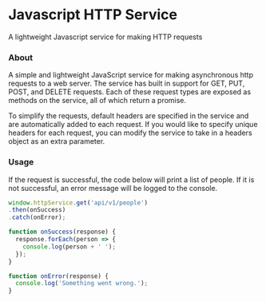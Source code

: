 # Javascript HTTP Service

A lightweight Javascript service for making HTTP requests

### About

A simple and lightweight JavaScript service for making asynchronous http requests to a web server. The service has built in support for GET, PUT, POST, and DELETE requests. Each of these request types are exposed as methods on the service, all of which return a promise.

To simplify the requests, default headers are specified in the service and are automatically added to each request. If you would like to specify unique headers for each request, you can modify the service to take in a headers object as an extra parameter.

### Usage

If the request is successful, the code below will print a list of people. If it is not successful, an error message will be logged to the console.

```javascript
window.httpService.get('api/v1/people')
.then(onSuccess)
.catch(onError);

function onSuccess(response) {
  response.forEach(person => {
    console.log(person + ' ');
  });
}

function onError(response) {
  console.log('Something went wrong.');
}
```
